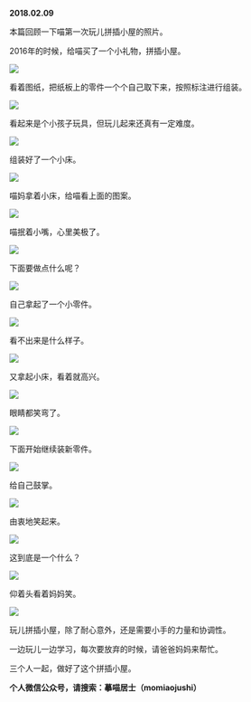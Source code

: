 
          
            
**2018.02.09**

本篇回顾一下喵第一次玩儿拼插小屋的照片。

2016年的时候，给喵买了一个小礼物，拼插小屋。




![](img/51001-a5e2a979b19758ae.jpg)




看着图纸，把纸板上的零件一个个自己取下来，按照标注进行组装。




![](img/51001-f4b0295e55b90be9.jpg)




看起来是个小孩子玩具，但玩儿起来还真有一定难度。




![](img/51001-2ad365c6b9eccf23.jpg)




组装好了一个小床。




![](img/51001-5a43004e3cef36eb.jpg)




喵妈拿着小床，给喵看上面的图案。




![](img/51001-286f80a40f31e7c0.jpg)




喵抿着小嘴，心里美极了。




![](img/51001-7a80731d79f3e7dd.jpg)




下面要做点什么呢？




![](img/51001-edf10925128f6d3c.jpg)




自己拿起了一个小零件。




![](img/51001-ca8f1a83b0e62542.jpg)




看不出来是什么样子。




![](img/51001-0c37bd70f9e8c675.jpg)




又拿起小床，看着就高兴。




![](img/51001-6879d658ef297e9b.jpg)




眼睛都笑弯了。




![](img/51001-80bdda3eef18e1c8.jpg)




下面开始继续装新零件。




![](img/51001-7750401a6aa767b1.jpg)




给自己鼓掌。




![](img/51001-c0c24ff98dcb6a5e.jpg)




由衷地笑起来。




![](img/51001-3f9fc1851a99919b.jpg)




这到底是一个什么？




![](img/51001-7513969009272a8f.jpg)




仰着头看着妈妈笑。




![](img/51001-d2d1a23588a29b54.jpg)




玩儿拼插小屋，除了耐心意外，还是需要小手的力量和协调性。

一边玩儿一边学习，每次要放弃的时候，请爸爸妈妈来帮忙。

三个人一起，做好了这个拼插小屋。


**个人微信公众号，请搜索：摹喵居士（momiaojushi）**

          
        
